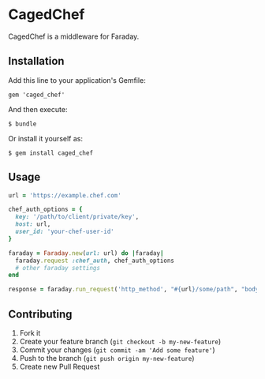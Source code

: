 # CagedChef

CagedChef is a middleware for Faraday. 

## Installation

Add this line to your application's Gemfile:

    gem 'caged_chef'

And then execute:

    $ bundle

Or install it yourself as:

    $ gem install caged_chef

## Usage

````ruby
url = 'https://example.chef.com'

chef_auth_options = {
  key: '/path/to/client/private/key',
  host: url,
  user_id: 'your-chef-user-id'
}

faraday = Faraday.new(url: url) do |faraday|
  faraday.request :chef_auth, chef_auth_options
  # other faraday settings
end

response = faraday.run_request('http_method', "#{url}/some/path", "body", {})
````

## Contributing

1. Fork it
2. Create your feature branch (`git checkout -b my-new-feature`)
3. Commit your changes (`git commit -am 'Add some feature'`)
4. Push to the branch (`git push origin my-new-feature`)
5. Create new Pull Request
